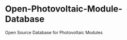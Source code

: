Open-Photovoltaic-Module-Database
=================================

Open Source Database for Photovoltaic Modules
